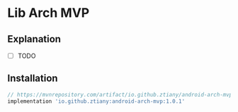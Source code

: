 # Lib Arch MVP

## Explanation

- [ ] TODO

## Installation

```groovy
// https://mvnrepository.com/artifact/io.github.ztiany/android-arch-mvp
implementation 'io.github.ztiany:android-arch-mvp:1.0.1'
```
